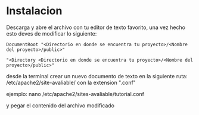 # Instalacion
Descarga y abre el archivo con tu editor de texto favorito, una vez hecho esto deves de modificar lo siguiente:

```
DocumentRoot "<Directorio en donde se encuentra tu proyecto>/<Nombre del proyecto>/public>"

"<Directory <Directorio en donde se encuentra tu proyecto>/<Nombre del proyecto>/public>"
```


desde la terminal crear un nuevo documento de texto en la siguiente ruta: /etc/apache2/site-avaliable/ con la extension ".conf"

ejemplo: nano /etc/apache2/sites-avaliable/tutorial.conf


y pegar el contenido del archivo modificado 
